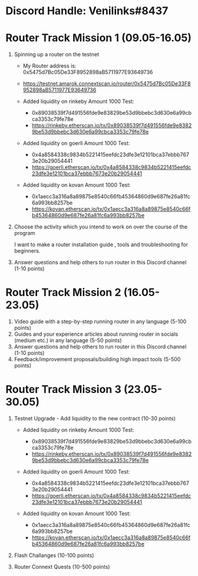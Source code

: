 # Discord Handle: Venilinks#8437
# Router Track Mission 1 (09.05-16.05)

1) Spinning up a router on the testnet

    - My Router address is: 0x5475d7Bc05De33F8952898aB5711977E93649736
    - https://testnet.amarok.connextscan.io/router/0x5475d7Bc05De33F8952898aB5711977E93649736

    - Added liquidity on rinkeby Amount 1000 Test: 
       - 0x89038539f7d491556fde9e83829be53d9bbebc3d630e6a99cbca3353c79fe78e
       - https://rinkeby.etherscan.io/tx/0x89038539f7d491556fde9e83829be53d9bbebc3d630e6a99cbca3353c79fe78e

    - Added liquidity on goerli Amount 1000 Test:
       - 0x4a8584338c9834b5221415eefdc23dfe3e12101bca37ebbb7673e20b29054441
       - https://goerli.etherscan.io/tx/0x4a8584338c9834b5221415eefdc23dfe3e12101bca37ebbb7673e20b29054441

    - Added liquidity on kovan Amount 1000 Test:
       -  0x1aecc3a316a8a89875e8540c66fb45364860d9e687fe26a81fc6a993bb8257be
       -  https://kovan.etherscan.io/tx/0x1aecc3a316a8a89875e8540c66fb45364860d9e687fe26a81fc6a993bb8257be
       
2) Choose the activity which you intend to work on over the course of the program

     I want to make a router installation guide , tools and troubleshooting for beginners.


3) Answer questions and help others to run router in this Discord channel (1-10 points)

# Router Track Mission 2 (16.05-23.05)
1) Video guide with a step-by-step running router in any language (5-100 points)
2) Guides and your experience articles about running router in socials (medium etc.) in any language (5-50 points)
3) Answer questions and help others to run router in this Discord channel (1-10 points)
4) Feedback/improvement proposals/building high impact tools (5-500 points)

# Router Track Mission 3 (23.05-30.05)
1) Testnet Upgrade - Add liquidity to the new contract (10-30 points)

    - Added liquidity on rinkeby Amount 1000 Test:
       -  0x89038539f7d491556fde9e83829be53d9bbebc3d630e6a99cbca3353c79fe78e
       -  https://rinkeby.etherscan.io/tx/0x89038539f7d491556fde9e83829be53d9bbebc3d630e6a99cbca3353c79fe78e

    - Added liquidity on goerli Amount 1000 Test:
       -  0x4a8584338c9834b5221415eefdc23dfe3e12101bca37ebbb7673e20b29054441
       - https://goerli.etherscan.io/tx/0x4a8584338c9834b5221415eefdc23dfe3e12101bca37ebbb7673e20b29054441

    - Added liquidity on kovan Amount 1000 Test:
       -  0x1aecc3a316a8a89875e8540c66fb45364860d9e687fe26a81fc6a993bb8257be
       -  https://kovan.etherscan.io/tx/0x1aecc3a316a8a89875e8540c66fb45364860d9e687fe26a81fc6a993bb8257be

2) Flash Challanges (10-100 points)
3) Router Connext Quests (10-500 points)
